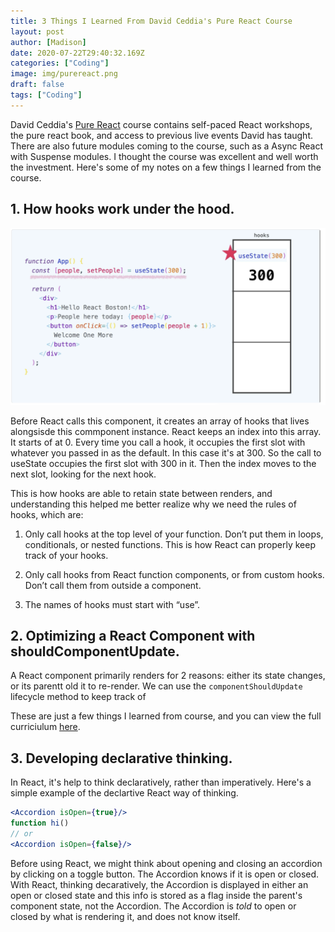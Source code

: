 ```yaml
---
title: 3 Things I Learned From David Ceddia's Pure React Course
layout: post
author: [Madison]
date: 2020-07-22T29:40:32.169Z
categories: ["Coding"]
image: img/purereact.png
draft: false
tags: ["Coding"]
---
```


David Ceddia's [Pure React](https://purereact.com/)  course contains self-paced React workshops, the pure react book, and access to previous live events David has taught. There are also future modules coming to the course, such as a Async React with Suspense modules. I thought the course was excellent and well worth the investment. Here's some of my notes on a few things I learned from the course.

## 1. How hooks work under the hood.

![image info](./img/purereactexample.png)

Before React calls this component, it creates an array of hooks that lives alongsisde this commponent instance. React keeps an index into this array. It starts of at 0. Every time you call a hook, it occupies the first slot with whatever you passed in as the default. In this case it's at 300. So the call to useState occupies the first slot with 300 in it. Then the index moves to the next slot, looking for the next hook.

This is how hooks are able to retain state between renders, and understanding this helped me better realize why we need the rules of hooks, which are:

1. Only call hooks at the top level of your function. Don’t put them in loops, conditionals, or nested functions. This is how React can properly keep track of your hooks.

2. Only call hooks from React function components, or from custom hooks. Don’t call them from outside a component.

3. The names of hooks must start with “use”. 

## 2. Optimizing a React Component with shouldComponentUpdate.

A React component primarily renders for 2 reasons: either its state changes, or its parentt old it to re-render. We can use the `componentShouldUpdate` lifecycle method to keep track of 

These are just a few things I learned from course, and you can view the full curriciulum [here](https://purereact.com/).

## 3. Developing declarative thinking.

In React, it's  help to think declaratively, rather than imperatively. Here's a  simple example of the declartive React way of thinking. 

```jsx
<Accordion isOpen={true}/> 
function hi()
// or
<Accordion isOpen={false}/>
```

Before using React, we might think about opening and closing an accordion by clicking on a toggle button. The Accordion knows if it is open or closed. With React, thinking decaratively, the Accordion is displayed in either an open or closed state and this info is stored as a flag inside the parent's component state, not the Accordion. The Accordion is *told* to open or closed by what is rendering it, and does not know itself.